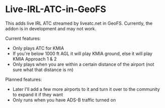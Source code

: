 # Live-IRL-ATC-in-GeoFS

This adds live IRL ATC streamed by liveatc.net in GeoFS. Currently, the addon is in development and may not work.

Current features:
 - Only plays ATC for KMIA
 - If you're below 1000 ft AGL it will play KMIA ground, else it will play KMIA Approach 1 & 2
 - Only plays when you are within a certain distance of the airport (not sure what that distance is rn)

Planned features:
 - Later I'll add a few more airports to it and turn it over to the community to expand it if they want
 - Only runs when you have ADS-B traffic turned on
